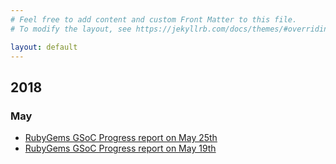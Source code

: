```yaml
---
# Feel free to add content and custom Front Matter to this file.
# To modify the layout, see https://jekyllrb.com/docs/themes/#overriding-theme-defaults

layout: default
---
```


## 2018

### May

- [RubyGems GSoC Progress report on May 25th](https://ecnelises.github.io/2018/05/progress-report-on-pages)
- [RubyGems GSoC Progress report on May 19th](https://ecnelises.github.io/2018/05/progress-report-on-login-sessions)
